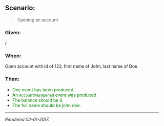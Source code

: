 ## Scenario:

> Opening an account

### Given:

/

### When:

Open account with id of 123, first name of John, last name of Doe.

### Then:

- <font style='color: green !important;'>One event has been produced.</font>
- <font style='color: green !important;'>An `AccountWasOpened` event was produced.</font>
- <font style='color: green !important;'>The balance should be 0.</font>
- <font style='color: green !important;'>The full name should be john doe.</font>

---
*Rendered 02-01-2017.*
